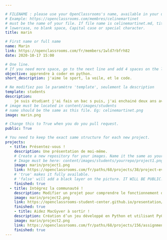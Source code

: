 ```yaml
---

# FILENAME : please use your OpenClassrooms's name, available in your url.
# Example: https://openclassrooms.com/membres/celinemartinet
# must be the name of your file. If file name is celinemartinet.md, title is celinemartinet.
# lowercase, no blank space, Capital case or special character.
title: marin

# First name or full name
name: Marin
link: https://openclassrooms.com/fr/members/1wld7rbfrh82 
date: 2020-10-17 15:00

# One line.
# If you need more space, go to the next line and add 4 spaces on the left, as in 'description'.
objective: apprendre à coder en python.
short_description: j'aime le sport, la voile, et le code.

# Ne modifiez pas le paramètre 'template', seulement la description
template: students
description:
    je suis étudiant j'ai fais un bac s puis, j'ai enchainé deux ans avec une prépa scientifique et cette année j'ai décidé de commencer une formation sur openclassrooms.
# image must be located in content/images/students
# name should be the same as this file. Eg: celinemartinet.png
image: marin.png

# Change this to True when you do you pull request.
public: True

# You need to keep the exact same structure for each new project.
projects:
  - title: Présentez-vous !
    description: Une présentation de moi-même.
    # Create a new repository for your images. Name it the same as your nickname and profile picture. 
    # Image must be here: content/images/students/yourrepo/project1.png
    image: marin/project1.png
    link: https://openclassrooms.com/fr/paths/68/projects/38/project-evaluation
    # 'true' makes it fully available.
    # 'false' will add a black layer on the picture. IT WILL BE PUBLIC!
    finished: true
  - title: Intégrez la communauté !
    description: Modifier un projet pour comprendre le fonctionnement de Git, de Github et des pull requests. 
    image: marin/project2.png
    link: https://openclassrooms-student-center.github.io/presentation/students/marin.html
    finished: true
    - title: Aidez MacGyver à sortir !
    description: Création d’un jeu développé en Python et utilisant PyGame.
    image: marin/project2.png
    link: https://openclassrooms.com/fr/paths/68/projects/156/assignment
    finished: true
---
```

